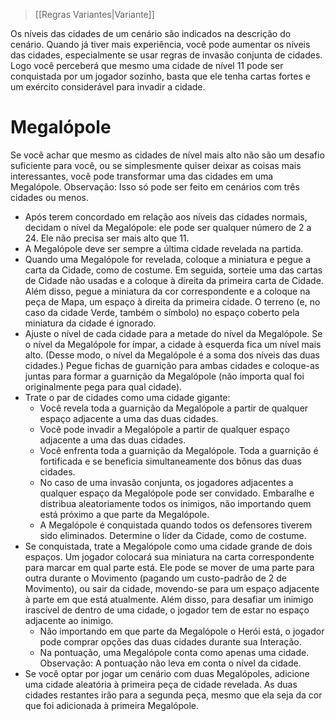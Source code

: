 > [[Regras Variantes|Variante]] 

Os níveis das cidades de um cenário são indicados na descrição do cenário. Quando já tiver mais experiência, você pode aumentar os níveis das cidades, especialmente se usar regras de invasão conjunta de cidades. Logo você perceberá que mesmo uma cidade de nível 11 pode ser conquistada por um jogador sozinho, basta que ele tenha cartas fortes e um exército considerável para invadir a cidade.
# Megalópole
Se você achar que mesmo as cidades de nível mais alto não são um desafio suficiente para você, ou se simplesmente quiser deixar as coisas mais interessantes, você pode transformar uma das cidades em uma Megalópole. Observação: Isso só pode ser feito em cenários com três cidades ou menos.
- Após terem concordado em relação aos níveis das cidades normais, decidam o nível da Megalópole: ele pode ser qualquer número de 2 a 24. Ele não precisa ser mais alto que 11.
- A Megalópole deve ser sempre a última cidade revelada na partida.
- Quando uma Megalópole for revelada, coloque a miniatura e pegue a carta da Cidade, como de costume. Em seguida, sorteie uma das cartas de Cidade não usadas e a coloque à direita da primeira carta de Cidade. Além disso, pegue a miniatura da cor correspondente e a coloque na peça de Mapa, um espaço à direita da primeira cidade. O terreno (e, no caso da cidade Verde, também o símbolo) no espaço coberto pela miniatura da cidade é ignorado.
- Ajuste o nível de cada cidade para a metade do nível da Megalópole. Se o nível da Megalópole for ímpar, a cidade à esquerda fica um nível mais alto. (Desse modo, o nível da Megalópole é a soma dos níveis das duas cidades.) Pegue fichas de guarnição para ambas cidades e coloque-as juntas para formar a guarnição da Megalópole (não importa qual foi originalmente pega para qual cidade).
- Trate o par de cidades como uma cidade gigante:
	- Você revela toda a guarnição da Megalópole a partir de qualquer espaço adjacente a uma das duas cidades.
	- Você pode invadir a Megalópole a partir de qualquer espaço adjacente a uma das duas cidades.
	- Você enfrenta toda a guarnição da Megalópole. Toda a guarnição é fortificada e se beneficia simultaneamente dos bônus das duas cidades.
	- No caso de uma invasão conjunta, os jogadores adjacentes a qualquer espaço da Megalópole pode ser convidado. Embaralhe e distribua aleatoriamente todos os inimigos, não importando quem está próximo a que parte da Megalópole.
	- A Megalópole é conquistada quando todos os defensores tiverem sido eliminados. Determine o líder da Cidade, como de costume.
- Se conquistada, trate a Megalópole como uma cidade grande de dois espaços. Um jogador colocará sua miniatura na carta correspondente para marcar em qual parte está. Ele pode se mover de uma parte para outra durante o Movimento (pagando um custo-padrão de 2 de Movimento), ou sair da cidade, movendo-se para um espaço adjacente à parte em que está atualmente. Além disso, para desafiar um inimigo irascível de dentro de uma cidade, o jogador tem de estar no espaço adjacente ao inimigo.
	- Não importando em que parte da Megalópole o Herói está, o jogador pode comprar opções das duas cidades durante sua Interação.
	- Na pontuação, uma Megalópole conta como apenas uma cidade. Observação: A pontuação não leva em conta o nível da cidade.
- Se você optar por jogar um cenário com duas Megalópoles, adicione uma cidade aleatória à primeira peça de cidade revelada. As duas cidades restantes irão para a segunda peça, mesmo que ela seja da cor que foi adicionada à primeira Megalópole.